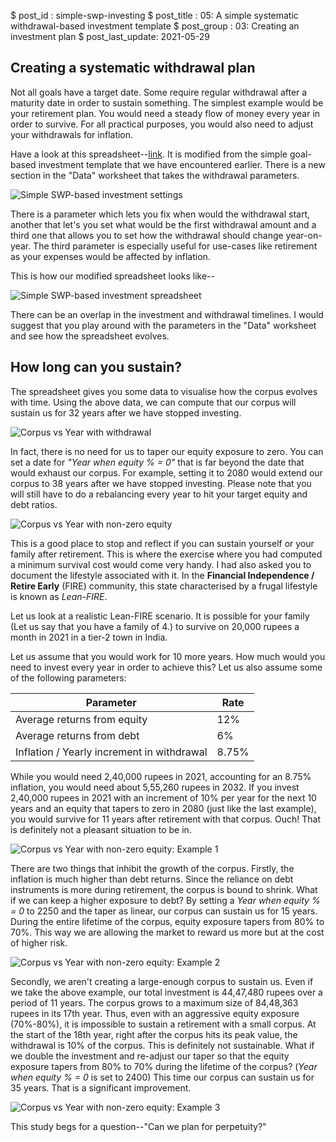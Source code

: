 $ post_id : simple-swp-investing
$ post_title : 05: A simple systematic withdrawal-based investment template
$ post_group : 03: Creating an investment plan
$ post_last_update: 2021-05-29

## Creating a systematic withdrawal plan

Not all goals have a target date. Some require regular withdrawal after a maturity date in order to sustain something. The simplest example would be your retirement plan. You would need a steady flow of money every year in order to survive. For all practical purposes, you would also need to adjust your withdrawals for inflation.

Have a look at this spreadsheet--[link](https://docs.google.com/spreadsheets/d/1eXnMavUq3408k825HEOifM8UYNlJvXJcDagvwKoaxkY/edit#gid=0). It is modified from the simple goal-based investment template that we have encountered earlier. There is a new section in the "Data" worksheet that takes the withdrawal parameters.

![Simple SWP-based investment settings](SWP-based-investment-settings.jpg)

There is a parameter which lets you fix when would the withdrawal start, another that let's you set what would be the first withdrawal amount and a third one that allows you to set how the withdrawal should change year-on-year. The third parameter is especially useful for use-cases like retirement as your expenses would be affected by inflation.

This is how our modified spreadsheet looks like--

![Simple SWP-based investment spreadsheet](SWP-based-investment-chart.jpg)

There can be an overlap in the investment and withdrawal timelines. I would suggest that you play around with the parameters in the "Data" worksheet and see how the spreadsheet evolves.

## How long can you sustain?

The spreadsheet gives you some data to visualise how the corpus evolves with time. Using the above data, we can compute that our corpus will sustain us for 32 years after we have stopped investing.

![Corpus vs Year with withdrawal](Corpus-vs-Year-withdrwal.svg)

In fact, there is no need for us to taper our equity exposure to zero. You can set a date for *"Year when equity % = 0"* that is far beyond the date that would exhaust our corpus. For example, setting it to 2080 would extend our corpus to 38 years after we have stopped investing. Please note that you will still have to do a rebalancing every year to hit your target equity and debt ratios.

![Corpus vs Year with non-zero equity](Corpus-vs-Year-non-zero-equity.svg)

This is a good place to stop and reflect if you can sustain yourself or your family after retirement. This is where the exercise where you had computed a minimum survival cost would come very handy. I had also asked you to document the lifestyle associated with it. In the **Financial Independence / Retire Early** (FIRE) community, this state characterised by a frugal lifestyle is known as *Lean-FIRE*.

Let us look at a realistic Lean-FIRE scenario. It is possible for your family (Let us say that you have a family of 4.) to survive on 20,000 rupees a month in 2021 in a tier-2 town in India.

Let us assume that you would work for 10 more years. How much would you need to invest every year in order to achieve this? Let us also assume some of the following parameters:

| Parameter                                   | Rate  |
|---------------------------------------------|-------|
| Average returns from equity                 | 12%   |
| Average returns from debt                   | 6%    |
| Inflation / Yearly increment in withdrawal  | 8.75% |

While you would need 2,40,000 rupees in 2021, accounting for an 8.75% inflation, you would need about 5,55,260 rupees in 2032. If you invest 2,40,000 rupees in 2021 with an increment of 10% per year for the next 10 years and an equity that tapers to zero in 2080 (just like the last example), you would survive for 11 years after retirement with that corpus. Ouch! That is definitely not a pleasant situation to be in.

![Corpus vs Year with non-zero equity: Example 1](Corpus-vs-Year-non-zero-equity-example-1.svg)

There are two things that inhibit the growth of the corpus. Firstly, the inflation is much higher than debt returns. Since the reliance on debt instruments is more during retirement, the corpus is bound to shrink. What if we can keep a higher exposure to debt? By setting a *Year when equity % = 0* to 2250 and the taper as linear, our corpus can sustain us for 15 years. During the entire lifetime of the corpus, equity exposure tapers from 80% to 70%. This way we are allowing the market to reward us more but at the cost of higher risk.

![Corpus vs Year with non-zero equity: Example 2](Corpus-vs-Year-non-zero-equity-example-2.svg)

Secondly, we aren't creating a large-enough corpus to sustain us. Even if we take the above example, our total investment is 44,47,480 rupees over a period of 11 years. The corpus grows to a maximum size of 84,48,363 rupees in its 17th year. Thus, even with an aggressive equity exposure (70%-80%), it is impossible to sustain a retirement with a small corpus. At the start of the 18th year, right after the corpus hits its peak value, the withdrawal is 10% of the corpus. This is definitely not sustainable. What if we double the investment and re-adjust our taper so that the equity exposure tapers from 80% to 70% during the lifetime of the corpus? (*Year when equity % = 0* is set to 2400) This time our corpus can sustain us for 35 years. That is a significant improvement.

![Corpus vs Year with non-zero equity: Example 3](Corpus-vs-Year-non-zero-equity-example-3.svg)

This study begs for a question--"Can we plan for perpetuity?"
